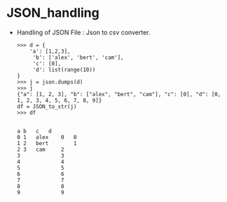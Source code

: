 # JSON_handling


- Handling of JSON File : Json to csv converter.
      
      >>> d = {
          'a': [1,2,3],
           'b': ['alex', 'bert', 'cam'],
           'c': [0],
           'd': list(range(10))
      }
      >>> j = json.dumps(d)
      >>> j
      {"a": [1, 2, 3], "b": ["alex", "bert", "cam"], "c": [0], "d": [0, 1, 2, 3, 4, 5, 6, 7, 8, 9]}
      df = JSON_to_str(j)
      >>> df

      
      a	b	c	d
      0	1	alex	0	0
      1	2	bert		1
      2	3	cam		2
      3				3
      4				4
      5				5
      6				6
      7				7
      8				8
      9				9
